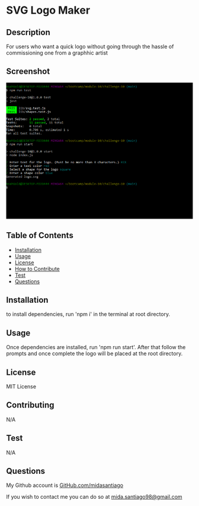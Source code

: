 # SVG Logo Maker
    
## Description
    
For users who want a quick logo without going through the hassle of commissioning one from a graphhic artist

## Screenshot

![Full Application View](assets/SVG_Logo_SS.PNG)
    
## Table of Contents
    
- [Installation](#installation)
- [Usage](#usage)
- [License](#license)
- [How to Contribute](#contributing)
- [Test](#test)
- [Questions](#questions)
    
## Installation
    
to install dependencies, run 'npm i' in the terminal at root directory.
    
## Usage
    
Once dependencies are installed, run 'npm run start'. After that follow the prompts and once complete the logo will be placed at the root directory.
    
## License
    
MIT License
    
## Contributing
    
N/A
    
## Test
    
N/A
    
## Questions
    
My Github account is [GitHub.com/midasantiago](github.com/midasantiago)
    
If you wish to contact me you can do so at mida.santiago98@gmail.com
